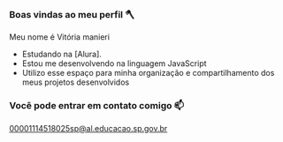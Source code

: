 ### Boas vindas ao meu perfil 🪓

Meu nome é Vitória manieri
- Estudando na [Alura].
- Estou me desenvolvendo na linguagem JavaScript
- Utilizo esse espaço para minha organização e compartilhamento dos meus projetos desenvolvidos


### Você pode entrar em contato comigo 📫

00001114518025sp@al.educacao.sp.gov.br

